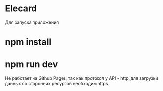 # Elecard

Для запуска приложения
# npm install
# npm run dev


Не работает на Github Pages, так как протокол у API - http, для загрузки данных со сторонних ресурсов необходим https
